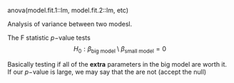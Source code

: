 
anova(model.fit.1::lm, model.fit.2::lm, etc)

Analysis of variance between two modesl. 

The F statistic $p-$value tests 
$$H_0: \beta_{\text{big model}} \setminus \beta_{\text{small model}} = 0 $$

Basically testing if all of the **extra** parameters in the big model are worth it. If our $p-$value is large, we may say that the are not (accept the null)